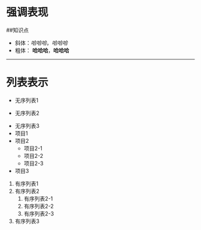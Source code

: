 强调表现
===

##知识点

* 斜体：*哈哈哈*，_哈哈哈_
* 粗体： **哈哈哈**，__哈哈哈__

***
列表表示 
===

- 无序列表1
* 无序列表2
+ 无序列表3
+ 项目1
+ 项目2
    + 项目2-1
    + 项目2-2
    + 项目2-3
+ 项目3

1. 有序列表1
1. 有序列表2
    1. 有序列表2-1
    1. 有序列表2-2
    1. 有序列表2-3
1. 有序列表3


